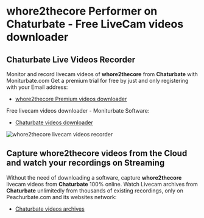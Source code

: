 # whore2thecore Performer on Chaturbate - Free LiveCam videos downloader

## Chaturbate Live Videos Recorder

Monitor and record livecam videos of **whore2thecore** from **Chaturbate** with Moniturbate.com
Get a premium trial for free by just and only registering with your Email address:
* [whore2thecore Premium videos downloader](https://moniturbate.com/request-demo-licence-key.html)

Free livecam videos downloader - Moniturbate Software:
* [Chaturbate videos downloader](https://moniturbate.com/moniturbate-download-software.html)

![whore2thecore livecam videos recorder](https://peachurnet.com/templates/moniturbate-software.png)


## Capture whore2thecore videos from the Cloud and watch your recordings on Streaming

Without the need of downloading a software, capture **whore2thecore** livecam videos from **Chaturbate** 100% online.
Watch Livecam archives from **Chaturbate** unlimitedly from thousands of existing recordings, only on Peachurbate.com and its websites network:
* [Chaturbate videos archives](https://peachurnet.com/)